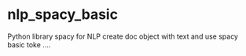 # nlp_spacy_basic
Python library spacy for NLP create doc object with text and use spacy basic toke ....
